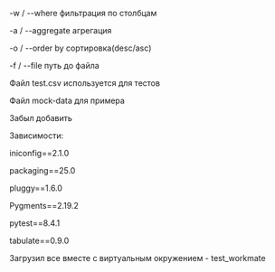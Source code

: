 -w / --where фильтрация по столбцам

-a / --aggregate агрегация 

-o / --order by сортировка(desc/asc)

-f / --file путь до файла

Файл test.csv используется для тестов

Файл mock-data для примера

Забыл добавить

Зависимости:

iniconfig==2.1.0

packaging==25.0

pluggy==1.6.0

Pygments==2.19.2

pytest==8.4.1

tabulate==0.9.0

Загрузил все вместе с виртуальным окружением - test_workmate

